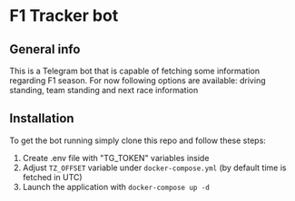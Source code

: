 # F1 Tracker bot

## General info

This is a Telegram bot that is capable of fetching some information regarding F1 season. For now following options are available: driving standing, team standing and next race information

## Installation

To get the bot running simply clone this repo and follow these steps:

1. Create .env file with "TG_TOKEN" variables inside
2. Adjust `TZ_OFFSET` variable under `docker-compose.yml` (by default time is fetched in UTC)
3. Launch the application with `docker-compose up -d`
